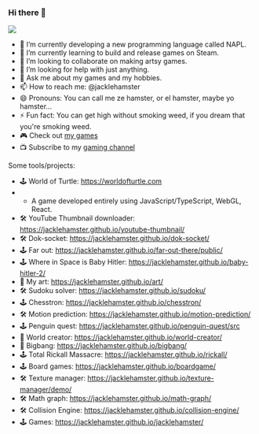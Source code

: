 ### Hi there 👋

![](https://i.giphy.com/media/gbmWwWm4sGMQvAYm1G/giphy.webp)

- 🔭 I’m currently developing a new programming language called NAPL.
- 🌱 I’m currently learning to build and release games on Steam.
- 👯 I’m looking to collaborate on making artsy games.
- 🤔 I’m looking for help with just anything.
- 💬 Ask me about my games and my hobbies.
- 📫 How to reach me: @jacklehamster
- 😄 Pronouns: You can call me ze hamster, or el hamster, maybe yo hamster...
- ⚡ Fun fact: You can get high without smoking weed, if you dream that you're smoking weed.
- 🎮 Check out [my games](https://jacklehamster.github.io/jacklehamster/)
- 📺 Subscribe to my [gaming channel](https://www.youtube.com/@dobuki)

Some tools/projects:
- 🕹 World of Turtle: https://worldofturtle.com
- - A game developed entirely using JavaScript/TypeScript, WebGL, React.
- 🛠️ YouTube Thumbnail downloader: https://jacklehamster.github.io/youtube-thumbnail/
- 🛠️ Dok-socket: https://jacklehamster.github.io/dok-socket/
- 🕹 Far out: https://jacklehamster.github.io/far-out-there/public/
- 🕹 Where in Space is Baby Hitler: https://jacklehamster.github.io/baby-hitler-2/
- 🎨 My art: https://jacklehamster.github.io/art/
- 🛠️ Sudoku solver: https://jacklehamster.github.io/sudoku/
- 🕹 Chesstron: https://jacklehamster.github.io/chesstron/
- 🛠️ Motion prediction: https://jacklehamster.github.io/motion-prediction/
- 🕹 Penguin quest: https://jacklehamster.github.io/penguin-quest/src
- 🧸 World creator: https://jacklehamster.github.io/world-creator/
- 🧸 Bigbang: https://jacklehamster.github.io/bigbang/
- 🕹 Total Rickall Massacre: https://jacklehamster.github.io/rickall/
- 🕹 Board games: https://jacklehamster.github.io/boardgame/
- 🛠️ Texture manager: https://jacklehamster.github.io/texture-manager/demo/
- 🛠️ Math graph: https://jacklehamster.github.io/math-graph/
- 🛠️ Collision Engine: https://jacklehamster.github.io/collision-engine/
- 🕹 Games: https://jacklehamster.github.io/jacklehamster/
